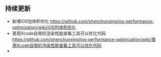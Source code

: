 ## 持续更新
- 新增iOS包体积优化 https://github.com/shenchunxing/ios-performance-optimization/wiki/iOS包体积优化
- 善用Xcode自带的渲染性能查看工具可以优化代码 https://github.com/shenchunxing/ios-performance-optimization/wiki/善用Xcode自带的渲染性能查看工具可以优化代码
- 
